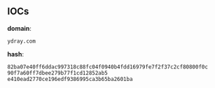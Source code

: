 
## IOCs

__domain__:

```text
ydray.com
```
__hash__:

```text
82ba07e40ff6ddac997318c88fc04f0940b4fdd16979fe7f2f37c2cf80800f0c
90f7a60ff7dbee279b77f1cd12852ab5
e410ead2770ce196edf9386995ca3b65ba2601ba
```